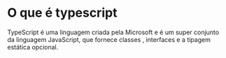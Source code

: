 # O que é typescript

TypeScript é uma linguagem criada pela Microsoft e é um super conjunto da linguagem JavaScript, que fornece classes , interfaces e a tipagem estática opcional.